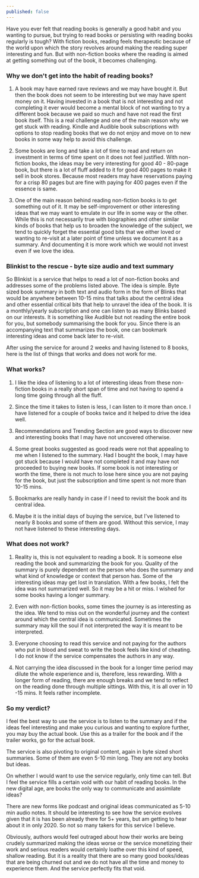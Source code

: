 ```yaml
---
published: false
---
```

Have you ever felt that reading books is generally a good habit and you wanting to pursue,  but trying to read books or persisting with reading books regularly is tough? With fiction books, reading feels therapeutic because of the world upon which the story revolves around making the reading super interesting and fun. But with non-fiction books where the reading is aimed at getting something out of the book, it becomes challenging.

### Why we don't get into the habit of reading books?

1. A book may have earned rave reviews and we may have bought it. But then the book does not seem to be interesting but we may have spent money on it. Having invested in a book that is not interesting and not completing it ever would become a mental block of not wanting to try a different book because we paid so much and have not read the first book itself. This is a real challenge and one of the main reason why we get stuck with reading. Kindle and Audible book subscriptions with options to stop reading books that we do not enjoy and move on to new books in some way help to avoid this challenge. 

2. Some books are long and take a lot of time to read and return on investment in terms of time spent on it does not feel justified. With non-fiction books, the ideas may be very interesting for good 40 - 80-page book, but there is a lot of fluff added to it for good 400 pages to make it sell in book stores. Because most readers may have reservations paying for a crisp 80 pages but are fine with paying for 400 pages even if the essence is same.  

3. One of the main reason behind reading non-fiction books is to get something out of it. It may be self-improvement or other interesting ideas that we may want to emulate in our life in some way or the other. While this is not necessarily true with biographies and other similar kinds of books that help us to broaden the knowledge of the subject, we tend to quickly forget the essential good bits that we either loved or wanting to re-visit at a later point of time unless we document it as a summary. And documenting it is more work which we would not invest even if we love the idea. 

### Blinkist to the rescue - byte size audio and text summary

So Blinkist is a service that helps to read a lot of non-fiction books and addresses some of the problems listed above. The idea is simple. Byte sized book summary in both text and audio form in the form of Blinks that would be anywhere between 10-15 mins that talks about the central idea and other essential critical bits that help to unravel the idea of the book. It is a monthly/yearly subscription and one can listen to as many Blinks based on our interests. It is something like Audible but not reading the entire book for you, but somebody summarising the book for you. Since there is an accompanying text that summarizes the book, one can bookmark interesting ideas and come back later to re-visit.  

After using the service for around 2 weeks and having listened to 8 books, here is the list of things that works and does not work for me.

### What works? 

1. I like the idea of listening to a lot of interesting ideas from these non-fiction books in a really short span of time and not having to spend a long time going through all the fluff.   

2. Since the time it takes to listen is less, I can listen to it more than once. I have listened for a couple of books twice and it helped to drive the idea well.

3. Recommendations and Trending Section are good ways to discover new and interesting books that I may have not uncovered otherwise. 

4. Some great books suggested as good reads were not that appealing to me when I listened to the summary. Had I bought the book, I may have got stuck because I would have not completed it and may have not proceeded to buying new books. If some book is not interesting or worth the time, there is not much to lose here since you are not paying for the book, but just the subscription and time spent is not more than 10-15 mins. 

5. Bookmarks are really handy in case if I need to revisit the book and its central idea.

6. Maybe it is the initial days of buying the service, but I've listened to nearly 8 books and some of them are good. Without this service, I may not have listened to these interesting days.  

### What does not work?

1. Reality is, this is not equivalent to reading a book. It is someone else reading the book and summarizing the book for you. Quality of the summary is purely dependent on the person who does the summary and what kind of knowledge or context that person has. Some of the interesting ideas may get lost in translation. With a few books, I felt the idea was not summarized well. So it may be a hit or miss. I wished for some books having a longer summary. 

2. Even with non-fiction books, some times the journey is as interesting as the idea. We tend to miss out on the wonderful journey and the context around which the central idea is communicated. Sometimes the summary may kill the soul if not interpreted the way it is meant to be interpreted. 

3. Everyone choosing to read this service and not paying for the authors who put in blood and sweat to write the book feels like kind of cheating. I do not know if the service compensates the authors in any way.

4. Not carrying the idea discussed in the book for a longer time period may dilute the whole experience and is, therefore, less rewarding. With a longer form of reading, there are enough breaks and we tend to reflect on the reading done through multiple sittings. With this, it is all over in 10 -15 mins. It feels rather incomplete. 

### So my verdict?

I feel the best way to use the service is to listen to the summary and if the ideas feel interesting and make you curious and wanting to explore further, you may buy the actual book. Use this as a trailer for the book and if the trailer works, go for the actual book. 


The service is also pivoting to original content, again in byte sized short summaries. Some of them are even 5-10 min long. They are not any books but ideas.

On whether I would want to use the service regularly, only time can tell. But I feel the service fills a certain void with our habit of reading books. In the new digital age, are books the only way to communicate and assimilate ideas? 

There are new forms like podcast and original ideas communicated as 5-10 min audio notes. It should be interesting to see how the service evolves given that it is has been already there for 5+ years, but am getting to hear about it in only 2020. So not so many takers for this service I believe.  

Obviously, authors would feel outraged about how their works are being crudely summarized making the ideas worse or the service monetizing their work and serious readers would certainly loathe over this kind of speed, shallow reading. But it is a reality that there are so many good books/ideas that are being churned out and we do not have all the time and money to experience them. And the service perfectly fits that void. 

